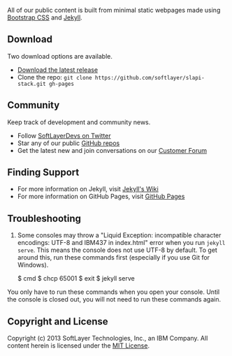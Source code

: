 All of our public content is built from minimal static webpages made using [Bootstrap CSS](http://getboostrap.com) and [Jekyll](http://jekyllrb.com).

## Download

Two download options are available.

* [Download the latest release](https://github.com/softlayer/slapi-stack/archive/master.zip)
* Clone the repo: `git clone https://github.com/softlayer/slapi-stack.git gh-pages`

## Community

Keep track of development and community news.

* Follow [SoftLayerDevs on Twitter](http://twitter.com/softlayerdevs)
* Star any of our public [GitHub repos](http://github.com/softlayer)
* Get the latest new and join conversations on our [Customer Forum](http://forums.softlayer.com)

## Finding Support

* For more information on Jekyll, visit [Jekyll's Wiki](https://github.com/mojombo/jekyll/wiki)
* For more information on GitHub Pages, visit [GitHub Pages](http://pages.github.com)

## Troubleshooting

1. Some consoles may throw a "Liquid Exception: incompatible character encodings: UTF-8 and IBM437 in index.html" error when you run `jekyll serve`. This means the console does not use UTF-8 by default. To get around this, run these commands first (especially if you use Git for Windows).

    $ cmd
    $ chcp 65001
    $ exit
    $ jekyll serve

You only have to run these commands when you open your console. Until the console is closed out, you will not need to run these commands again.

## Copyright and License

Copyright (c) 2013 SoftLayer Technologies, Inc., an IBM Company. All content herein is licensed under the [MIT License](https://github.com/softlayer/slapi-stack/blob/master/LICENSE).